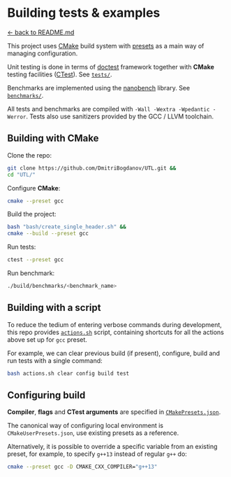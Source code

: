 # Building tests & examples

[<- back to README.md](..)

This project uses [CMake](https://cmake.org) build system with [presets](https://cmake.org/cmake/help/latest/manual/cmake-presets.7.html) as a main way of managing configuration.

Unit testing is done in terms of [doctest](https://github.com/doctest/doctest) framework together with **CMake** testing facilities ([CTest](https://cmake.org/cmake/help/latest/manual/ctest.1.html)). See [`tests/`](https://github.com/DmitriBogdanov/UTL/tree/master/tests).

Benchmarks are implemented using the [nanobench](https://github.com/martinus/nanobench) library. See [`benchmarks/`](https://github.com/DmitriBogdanov/UTL/tree/master/benchmarks).

All tests and benchmarks are compiled with `-Wall -Wextra -Wpedantic -Werror`. Tests also use sanitizers provided by the GCC / LLVM toolchain.

## Building with CMake

Clone the repo:

```bash
git clone https://github.com/DmitriBogdanov/UTL.git &&
cd "UTL/"
```

Configure **CMake**:

```bash
cmake --preset gcc
```

Build the project:

```bash
bash "bash/create_single_header.sh" &&
cmake --build --preset gcc
```

Run tests:

```bash
ctest --preset gcc
```

Run benchmark:

```bash
./build/benchmarks/<benchmark_name>
```

## Building with a script

To reduce the tedium of entering verbose commands during development, this repo provides [`actions.sh`](./../actions.sh) script, containing shortcuts for all the actions above set up for `gcc` preset.


For example, we can clear previous build (if present), configure, build and run tests with a single command:

```bash
bash actions.sh clear config build test
```

## Configuring build

**Compiler**, **flags** and **CTest arguments** are specified in [`CMakePresets.json`](./../CMakePresets.json).

The canonical way of configuring local environment is `CMakeUserPresets.json`, use existing presets as a reference.

Alternatively, it is possible to override a specific variable from an existing preset, for example, to specify `g++13` instead of regular `g++` do:

```bash
cmake --preset gcc -D CMAKE_CXX_COMPILER="g++13"
```

